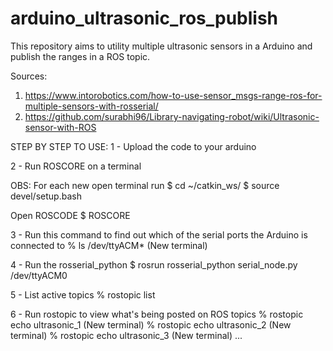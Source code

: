 # arduino_ultrasonic_ros_publish
This repository aims to utility multiple ultrasonic sensors in a Arduino and publish the ranges in a ROS topic.

Sources:
1) https://www.intorobotics.com/how-to-use-sensor_msgs-range-ros-for-multiple-sensors-with-rosserial/
2) https://github.com/surabhi96/Library-navigating-robot/wiki/Ultrasonic-sensor-with-ROS

STEP BY STEP TO USE:
1 - Upload the code to your arduino


2 - Run ROSCORE on a terminal

  OBS: For each new open terminal run
    $ cd ~/catkin_ws/
    $ source devel/setup.bash
  
  Open ROSCODE
  $ ROSCORE


3 - Run this command to find out which of the serial ports the Arduino is connected to
  % ls /dev/ttyACM* (New terminal)


4 - Run the rosserial_python
  $ rosrun rosserial_python serial_node.py /dev/ttyACM0


5 - List active topics
  % rostopic list


6 - Run rostopic to view what's being posted on ROS topics
  % rostopic echo ultrasonic_1 (New terminal)
  % rostopic echo ultrasonic_2 (New terminal)
  % rostopic echo ultrasonic_3 (New terminal)
  ...
